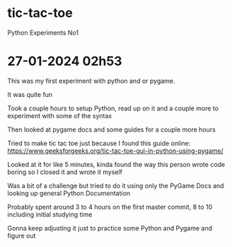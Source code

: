 # tic-tac-toe
Python Experiments No1


# 27-01-2024 02h53
This was my first experiment with python and or pygame.

It was quite fun

Took a couple hours to setup Python, read up on it and a couple more to experiment with some of the syntax

Then looked at pygame docs and some guides for a couple more hours

Tried to make tic tac toe just because I found this guide online: https://www.geeksforgeeks.org/tic-tac-toe-gui-in-python-using-pygame/

Looked at it for like 5 minutes, kinda found the way this person wrote code boring so I closed it and wrote it myself

Was a bit of a challenge but tried to do it using only the PyGame Docs and looking up general Python Documentation

Probably spent around 3 to 4 hours on the first master commit, 8 to 10 including initial studying time

Gonna keep adjusting it just to practice some Python and Pygame and figure out 
